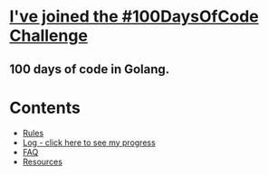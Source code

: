 # [I've joined the #100DaysOfCode Challenge](http://www.100daysofcode.com/ "Official Website")

## 100 days of code in Golang.

# Contents
  * [Rules](/Rules.md)
  * [Log - click here to see my progress](/Logfile.md)
  * [FAQ](/Faq.md)
  * [Resources](/Resources.md)
